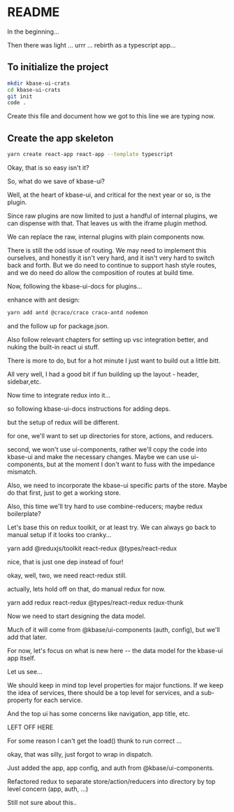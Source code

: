 # README

In the beginning...

Then there was light ... urrr ... rebirth as a typescript app...

## To initialize the project

```zsh
mkdir kbase-ui-crats
cd kbase-ui-crats
git init
code .
```

Create this file and document how we got to this line we are typing now.

## Create the app skeleton

```zsh
yarn create react-app react-app --template typescript

```

Okay, that is so easy isn't it?

So, what do we save of kbase-ui?

Well, at the heart of kbase-ui, and critical for the next year or so, is the plugin.

Since raw plugins are now limited to just a handful of internal plugins, we can dispense with that. That leaves us with the iframe plugin method.

We can replace the raw, internal plugins with plain components now. 

There is still the odd issue of routing. We may need to implement this ourselves, and honestly it isn't very hard, and it isn't very hard to switch back and forth. But we do need to continue to support hash style routes, and we do need do allow the composition of routes at build time.

Now, following the kbase-ui-docs for plugins...

enhance with ant design:

```zsh
yarn add antd @craco/craco craco-antd nodemon
```

and the follow up for package.json.

Also follow relevant chapters for setting up vsc integration better, and nuking the built-in react ui stuff.

There is more to do, but for a hot minute I just want to build out a little bitt.

All very well, I had a good bit if fun building up the layout - header, sidebar,etc.

Now time to integrate redux into it...

so following kbase-ui-docs instructions for adding deps.

but the setup of redux will be different.

for one, we'll want to set up directories for store, actions, and reducers.

second, we won't use ui-components, rather we'll copy the code into kbase-ui and make the necessary changes. Maybe we can use ui-components, but at the moment I don't want to fuss with the impedance mismatch.

Also, we need to incorporate the kbase-ui specific parts of the store. Maybe do that first, just to get a working store.

Also, this time we'll try hard to use combine-reducers; maybe redux boilerplate?


Let's base this on redux toolkit, or at least try. We can always go back to manual setup if it looks too cranky...


yarn add @reduxjs/toolkit react-redux @types/react-redux

nice, that is just one dep instead of four!

okay, well, two, we need react-redux still.

actually, lets hold off on that, do manual redux for now.

yarn add redux react-redux @types/react-redux redux-thunk

Now we need to start designing the data model.

Much of it will come from @kbase/ui-components (auth, config), but we'll add that later.

For now, let's focus on what is new here -- the data model for the kbase-ui app itself.

Let us see...

We should keep in mind top level properties for major functions. If we keep the idea of services, 
there should be a top level for services, and a sub-property for each service.

And the top ui has some concerns like navigation, app title, etc.

LEFT OFF HERE

For some reason I can't get the load() thunk to run correct ...

okay, that was silly, just forgot to wrap in dispatch.

Just added the app, app config, and auth from @kbase/ui-components.

Refactored redux to separate store/action/reducers into directory by top level concern (app, auth, ...)

Still not sure about this..

